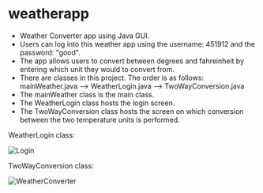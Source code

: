 # weatherapp
- Weather Converter app using Java GUI.
- Users can log into this weather app using the username: 451912 and the password: "good".
- The app allows users to convert between degrees and fahreinheit by entering which unit they would to convert from.
- There are classes in this project. The order is as follows: mainWeather.java --> WeatherLogin.java --> TwoWayConversion.java
- The mainWeather class is the main class.
- The WeatherLogin class hosts the login screen.
- The TwoWayConversion class hosts the screen on which conversion between the two temperature units is performed.


WeatherLogin class:

![Login](https://user-images.githubusercontent.com/92758403/148306007-68995d1a-d92a-4b92-9acf-f4bc15072a28.png)

TwoWayConversion class:

![WeatherConverter](https://user-images.githubusercontent.com/92758403/148306018-aad91e99-377e-49b8-9903-46ff16288218.png)
